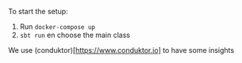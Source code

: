 To start the setup:

1. Run `docker-compose up`
2. `sbt run` en choose the main class

We use (conduktor)[https://www.conduktor.io] to have some insights
